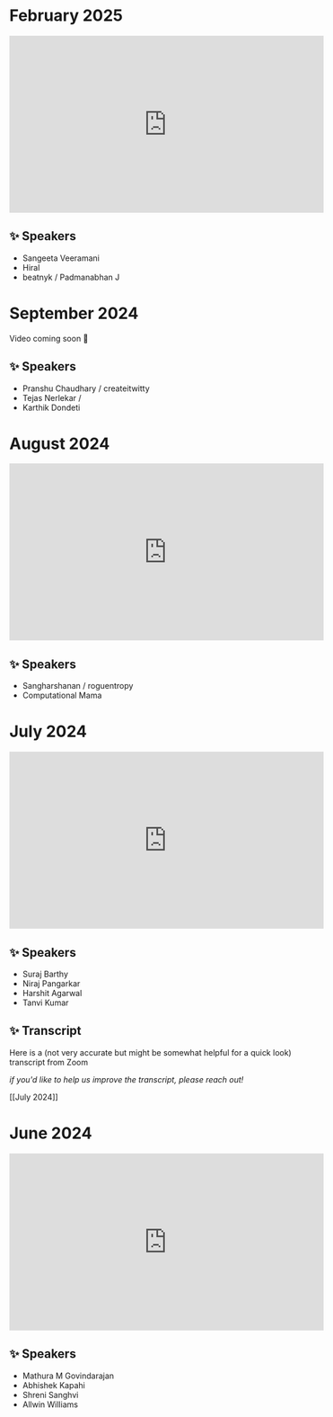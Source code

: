 # February 2025 

<iframe width="560" height="315" src="https://www.youtube.com/embed/39yD1Wk0-Ww?si=P4NHxdEigzKkNPmL" title="YouTube video player" frameborder="0" allow="accelerometer; autoplay; clipboard-write; encrypted-media; gyroscope; picture-in-picture; web-share" referrerpolicy="strict-origin-when-cross-origin" allowfullscreen></iframe>

## ✨ Speakers

- Sangeeta Veeramani
- Hiral  
- beatnyk / Padmanabhan J

# September 2024 

Video coming soon 🥁

## ✨ Speakers

- Pranshu Chaudhary / createitwitty
- Tejas Nerlekar / 
- Karthik Dondeti 

# August 2024

<iframe width="560" height="315" src="https://www.youtube.com/embed/uTpYfBlejxc?si=vRQq2VRPM_pjMycb" title="YouTube video player" frameborder="0" allow="accelerometer; autoplay; clipboard-write; encrypted-media; gyroscope; picture-in-picture; web-share" referrerpolicy="strict-origin-when-cross-origin" allowfullscreen></iframe>

## ✨ Speakers

- Sangharshanan / roguentropy
- Computational Mama

# July 2024

<iframe width="560" height="315" src="https://www.youtube.com/embed/sV9qQWDVOWI?si=hPBvwotMUmm1HrXZ" title="YouTube video player" frameborder="0" allow="accelerometer; autoplay; clipboard-write; encrypted-media; gyroscope; picture-in-picture; web-share" referrerpolicy="strict-origin-when-cross-origin" allowfullscreen></iframe>

## ✨ Speakers

- Suraj Barthy
- Niraj Pangarkar  
- Harshit Agarwal 
- Tanvi Kumar  

## ✨ Transcript

Here is a (not very accurate but might be somewhat helpful for a quick look) transcript from Zoom

*if you'd like to help us improve the transcript, please reach out!*

[[July 2024]]

# June 2024

<iframe width="560" height="315" src="https://www.youtube.com/embed/2L8wrFVIuHY?si=yQnLIt1HFSt7QXbr" title="YouTube video player" frameborder="0" allow="accelerometer; autoplay; clipboard-write; encrypted-media; gyroscope; picture-in-picture; web-share" referrerpolicy="strict-origin-when-cross-origin" allowfullscreen></iframe>

## ✨ Speakers

- Mathura M Govindarajan
- Abhishek Kapahi 
- Shreni Sanghvi 
- Allwin Williams 

